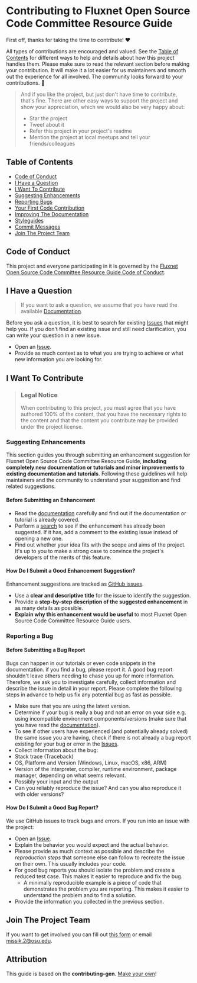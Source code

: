 <!-- omit in toc -->
# Contributing to Fluxnet Open Source Code Committee Resource Guide

First off, thanks for taking the time to contribute! ❤️

All types of contributions are encouraged and valued. See the [Table of Contents](#table-of-contents) for different ways to help and details about how this project handles them. Please make sure to read the relevant section before making your contribution. It will make it a lot easier for us maintainers and smooth out the experience for all involved. The community looks forward to your contributions. 🎉

> And if you like the project, but just don't have time to contribute, that's fine. There are other easy ways to support the project and show your appreciation, which we would also be very happy about:
> - Star the project
> - Tweet about it
> - Refer this project in your project's readme
> - Mention the project at local meetups and tell your friends/colleagues

<!-- omit in toc -->
## Table of Contents

- [Code of Conduct](#code-of-conduct)
- [I Have a Question](#i-have-a-question)
- [I Want To Contribute](#i-want-to-contribute)
- [Suggesting Enhancements](#suggesting-enhancements)
- [Reporting Bugs](#reporting-a-bug)
- [Your First Code Contribution](#your-first-code-contribution)
- [Improving The Documentation](#improving-the-documentation)
- [Styleguides](#styleguides)
- [Commit Messages](#commit-messages)
- [Join The Project Team](#join-the-project-team)


## Code of Conduct

This project and everyone participating in it is governed by the
[Fluxnet Open Source Code Committee Resource Guide Code of Conduct](https://github.com/fluxnet-open-source/website/blob/main/CODE_OF_CONDUCT.md).


## I Have a Question

> If you want to ask a question, we assume that you have read the available [Documentation](https://fluxnet-open-source.readthedocs.io/en/latest/).

Before you ask a question, it is best to search for existing [Issues](https://github.com/fluxnet-open-source/website/issues?q=) that might help you. If you don't find an existing issue and still need clarification, you can write your question in a new issue.

- Open an [Issue](https://github.com/fluxnet-open-source/website/issues/new).
- Provide as much context as to what you are trying to achieve or what new information you are looking for.


## I Want To Contribute

> ### Legal Notice <!-- omit in toc -->
> When contributing to this project, you must agree that you have authored 100% of the content, that you have the necessary rights to the content and that the content you contribute may be provided under the project license.


### Suggesting Enhancements

This section guides you through submitting an enhancement suggestion for Fluxnet Open Source Code Committee Resource Guide, **including completely new documentation or tutorials and minor improvements to existing documentation and tutorials**. Following these guidelines will help maintainers and the community to understand your suggestion and find related suggestions.

<!-- omit in toc -->
#### Before Submitting an Enhancement

- Read the [documentation](https://fluxnet-open-source.readthedocs.io/en/latest/) carefully and find out if the documentation or tutorial is already covered.
- Perform a [search](https://github.com/fluxnet-open-source/website/issues?q=) to see if the enhancement has already been suggested. If it has, add a comment to the existing issue instead of opening a new one.
- Find out whether your idea fits with the scope and aims of the project. It's up to you to make a strong case to convince the project's developers of the merits of this feature.

<!-- omit in toc -->
#### How Do I Submit a Good Enhancement Suggestion?

Enhancement suggestions are tracked as [GitHub issues](https://github.com/fluxnet-open-source/website/issues?q=).

- Use a **clear and descriptive title** for the issue to identify the suggestion.
- Provide a **step-by-step description of the suggested enhancement** in as many details as possible.
- **Explain why this enhancement would be useful** to most Fluxnet Open Source Code Committee Resource Guide users. 

<!-- You might want to create an issue template for enhancement suggestions that can be used as a guide and that defines the structure of the information to be included. If you do so, reference it here in the description. -->

### Reporting a Bug

<!-- omit in toc -->
#### Before Submitting a Bug Report

Bugs can happen in our tutorials or even code snippets in the documentation. if you find a bug, please report it. A good bug report shouldn't leave others needing to chase you up for more information. Therefore, we ask you to investigate carefully, collect information and describe the issue in detail in your report. Please complete the following steps in advance to help us fix any potential bug as fast as possible.

- Make sure that you are using the latest version.
- Determine if your bug is really a bug and not an error on your side e.g. using incompatible environment components/versions (make sure that you have read the [documentation](https://fluxnet-open-source.readthedocs.io/en/latest/)). 
- To see if other users have experienced (and potentially already solved) the same issue you are having, check if there is not already a bug report existing for your bug or error in the [Issues](https://github.com/fluxnet-open-source/website/issues?q=).
- Collect information about the bug:
- Stack trace (Traceback)
- OS, Platform and Version (Windows, Linux, macOS, x86, ARM)
- Version of the interpreter, compiler, runtime environment, package manager, depending on what seems relevant.
- Possibly your input and the output
- Can you reliably reproduce the issue? And can you also reproduce it with older versions?

<!-- omit in toc -->
#### How Do I Submit a Good Bug Report?

We use GitHub issues to track bugs and errors. If you run into an issue with the project:

- Open an [Issue](https://github.com/fluxnet-open-source/website/issues/new).
- Explain the behavior you would expect and the actual behavior.
- Please provide as much context as possible and describe the *reproduction steps* that someone else can follow to recreate the issue on their own. This usually includes your code. 
- For good bug reports you should isolate the problem and create a reduced test case. This makes it easier to reproduce and fix the bug.
  - A minimally reproducible example is a piece of code that demonstrates the problem you are reporting. This makes it easier to understand the problem and to find a solution.
- Provide the information you collected in the previous section.

<!-- You might want to create an issue template for bugs and errors that can be used as a guide and that defines the structure of the information to be included. If you do so, reference it here in the description. -->


## Join The Project Team
If you want to get involved you can fill out [this form](https://docs.google.com/forms/d/e/1FAIpQLSd4lhkL6Mx3NYAjgjEf8ZtXwhAwhfOFEi5UVE3A9zbcE9Is5A/viewform?usp=send_form) or email missik.2@osu.edu.

<!-- omit in toc -->
## Attribution
This guide is based on the **contributing-gen**. [Make your own](https://github.com/bttger/contributing-gen)!
